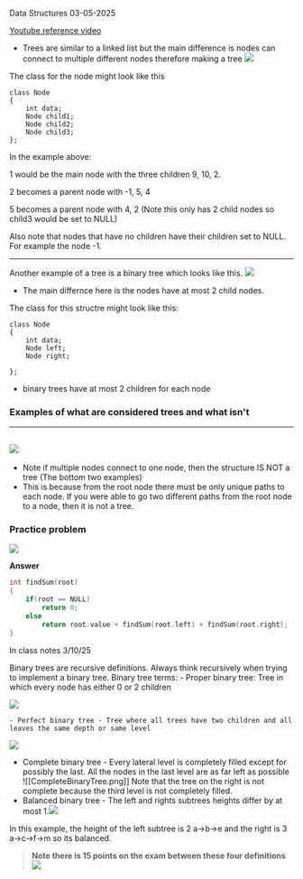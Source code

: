 Data Structures
03-05-2025


[Youtube reference video](https://www.youtube.com/watch?v=1-l_UOFi1Xw)

- Trees are similar to a linked list but the main difference is nodes can connect to multiple different nodes therefore making a tree
![](/images/tree.png)

The class for the node might look like this
``` cppp
class Node 
{
    int data;
    Node child1;
    Node child2;
    Node child3;
};
```
In the example above:

 1 would be the main node with the three children 9, 10, 2. 

2 becomes a parent node with -1, 5, 4

5 becomes a parent node with 4, 2 (Note this only has 2 child nodes so child3 would be set to NULL)

Also note that nodes that have no children have their children set to NULL. For example the node -1.


---


Another example of a tree is a binary tree which looks like this.
![](/images/topDownTree.png) 
- The main differnce here is the nodes have at most 2 child nodes.

The class for this structre might look like this:

``` cppp
class Node 
{
    int data;
    Node left;
    Node right;
   
};

```

- binary trees have at most 2 children for each node

### Examples of what are considered trees and what isn't
---
![](/images/treeGae.png)
---
- Note if multiple nodes connect to one node, then the structure IS NOT a tree (The bottom two examples)
- This is because from the root node there must be only unique paths to each node. If you were able to go two different paths from the root node to a node, then it is not a tree.


### Practice problem
![](/images/treePracticeProblem.png)

**Answer**

```cpp
int findSum(root)
{
    if(root == NULL)
        return 0;
    else
        return root.value + findSum(root.left) + findSum(root.right);
}
```

In class notes 3/10/25

Binary trees are recursive definitions. Always think recursively when trying to implement a binary tree.
Binary tree terms:
	- Proper binary tree: Tree in which every node has either 0 or 2 children
 
![](../../images/ProperBinaryTree.png)

	- Perfect binary tree - Tree where all trees have two children and all leaves the same depth or same level
![](../../images/perfectBinaryTree.png)
- Complete binary tree - Every lateral level is completely filled except for possibly the last. All the nodes in the last level are as far left as possible
![[CompleteBinaryTree.png]]
Note that the tree on the right is not complete because the third level is not completely filled.
- Balanced binary tree - The left and rights subtrees heights differ by at most 1.![](../../images/BalancedBinaryTree.png)

In this example, the height of the left subtree is 2 a->b->e and the right is 3 a->c->f->m so its balanced. 

>**Note there is 15 points on the exam between these four definitions
>![](../../images/propertiesOfBinaryTrees.png)**



